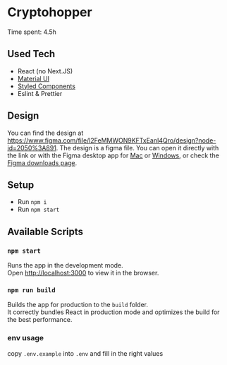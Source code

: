 # Cryptohopper
Time spent: 4.5h
## Used Tech
- React (no Next.JS)
- [Material UI](https://v4.mui.com/)
- [Styled Components](https://styled-components.com/)
- Eslint & Prettier

## Design

You can find the design at https://www.figma.com/file/l2FeMMWON9KFTxEanI4Qro/design?node-id=2050%3A891. The design is a figma file. You can open it directly with the link or with the Figma desktop app for [Mac](https://www.figma.com/download/desktop/mac) or [Windows](https://www.figma.com/download/desktop/win), or check the [Figma downloads page](https://www.figma.com/downloads).

## Setup
- Run `npm i`
- Run `npm start`

## Available Scripts
### `npm start`
Runs the app in the development mode.<br />
Open [http://localhost:3000](http://localhost:3000) to view it in the browser.

### `npm run build`
Builds the app for production to the `build` folder.<br />
It correctly bundles React in production mode and optimizes the build for the best performance.

### env usage
copy `.env.example` into `.env` and fill in the right values

